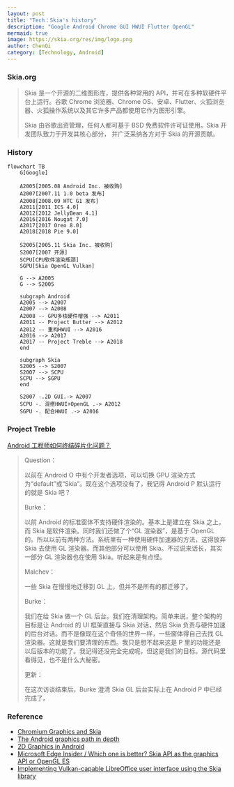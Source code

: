 ```yaml
---
layout: post
title: "Tech：Skia's history"
description: "Google Android Chrome GUI HWUI Flutter OpenGL"
mermaid: true
image: https://skia.org/res/img/logo.png
author: ChenQi
category: [Technology, Android]
---
```


### Skia.org

> Skia 是一个开源的二维图形库，提供各种常用的 API，并可在多种软硬件平台上运行。谷歌 Chrome 浏览器、Chrome OS、安卓、Flutter、火狐浏览器、火狐操作系统以及其它许多产品都使用它作为图形引擎。
>
> Skia 由谷歌出资管理，任何人都可基于 BSD 免费软件许可证使用。Skia 开发团队致力于开发其核心部分， 并广泛采纳各方对于 Skia 的开源贡献。

### History

```mermaid
flowchart TB
    G[Google]

    A2005[2005.08 Android Inc. 被收购]
    A2007[2007.11 1.0 beta 发布]
    A2008[2008.09 HTC G1 发布]
    A2011[2011 ICS 4.0]
    A2012[2012 JellyBean 4.1]
    A2016[2016 Nougat 7.0]
    A2017[2017 Oreo 8.0]
    A2018[2018 Pie 9.0]

    S2005[2005.11 Skia Inc. 被收购]
    S2007[2007 开源]
    SCPU[CPU软件渲染瓶颈]
    SGPU[Skia OpenGL Vulkan]

    G --> A2005
    G --> S2005

    subgraph Android
    A2005 --> A2007
    A2007 --> A2008
    A2008 -- GPU多核硬件增强 --> A2011
    A2011 -- Project Butter --> A2012
    A2012 -- 重构HWUI --> A2016
    A2016 --> A2017
    A2017 -- Project Treble --> A2018
    end

    subgraph Skia
    S2005 --> S2007
    S2007 --> SCPU
    SCPU --> SGPU
    end

    S2007 -.2D GUI.-> A2007
    SCPU -. 混搭HWUI+OpenGL .-> A2012
    SGPU -. 配合HWUI .-> A2016
```

### Project Treble

[Android 工程师如何终结碎片化问题？](https://mp.weixin.qq.com/s/DLqHC-sG2brGZ6CzgmFMFw)

> Question：
>
> 以前在 Android O 中有个开发者选项，可以切换 GPU 渲染方式为“default”或“Skia”。现在这个选项没有了，我记得 Android P 默认运行的就是 Skia 吧？
>
> Burke：
>
> 以前 Android 的标准窗体不支持硬件渲染的。基本上是建立在 Skia 之上，而 Skia 是软件渲染。同时我们还做了个“GL 渲染器”，是基于 OpenGL 的。所以以前有两种方法。系统里有一种使用硬件加速器的方法，这得放弃 Skia 去使用 GL 渲染器。而其他部分可以使用 Skia。不过说来话长，其实一部分 GL 渲染器也在使用 Skia。听起来是有点怪。
>
> Malchev：
>
> 一些 Skia 在慢慢地迁移到 GL 上，但并不是所有的都迁移了。
>
> Burke：
>
> 我们在给 Skia 做一个 GL 后台。我们在清理架构。简单来说，整个架构的目标是让 Android 的 UI 框架直接与 Skia 对话，然后 Skia 负责与硬件加速的后台对话。而不是像现在这个奇怪的世界一样，一些窗体得自己去找 GL 渲染器。这就是我们要清理的东西。我只是想不起来这是 P 里的功能还是以后版本的功能了。我记得还没完全完成呢，但这是我们的目标。源代码里看得见，也不是什么大秘密。
>
> 更新：
>
> 在这次访谈结束后，Burke 澄清 Skia GL 后台实际上在 Android P 中已经完成了。

### Reference

+ [Chromium Graphics and Skia](https://www.chromium.org/developers/design-documents/graphics-and-skia)
+ [The Android graphics path in depth](https://elinux.org/images/2/2b/Android_graphics_path--chis_simmonds.pdf)
+ [2D Graphics in Android](http://www.kandroid.org/board/data/board/conference/file_in_body/1/2d-graphics-in-android.pdf)
+ [Microsoft Edge Insider / Which one is better? Skia API as the graphics API or OpenGL ES](https://techcommunity.microsoft.com/t5/discussions/which-one-is-better-skia-api-as-the-graphics-api-or-opengl-es/m-p/1260220)
+ [Implementing Vulkan-capable LibreOffice user interface using the Skia library](https://www.collaboraoffice.com/success-story/implementing-vulkan-capable-libreoffice-user-interface-using-the-skia-library/)
